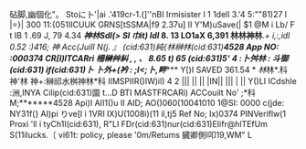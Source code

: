砧脚,幽個化"。 Stoに卜'|ai .'419cr-1.(]''nBI Irmisister l 1 1dell 3.'4 5:""81)27 l |=}| 300 11:{051IICUUK GRNS[tSSMA|f9 2.37u] II Y'M)uSave(| $1 @M i Lb/ F t IB 1 .69 J, 79 4.34 *******神林Sdl(> SI 巾it) ldl*** 8. 13 LO1aX 6,391 林林神林****.*+ i,:,idl 0.52 :)416; 神 Acc(JuilI N(j. 』 (cid:631)純{林榊林(cid:631)**4528 App NO: :000374 ***CR[I)ITCARri 柵榊艸糾 , , 、 8.65 t) 65 (cid:631)5‘ 4 :卜舛林 :* 斗御(cid:631) i*f(cid:631)卜 卜外+(衿 : ;I<*;卜,畔****** Y[)I SAVED 361.54 * *林*林*.科 神'林 神+:榊祁水桝神林*科 IIMSPIIR()IW)il) 4 2 ||| || || |IN|| ||| | || Y()LI ICdshle :洲,INYA Cilip(cid:631)園 t…D BTI MASTFRCARi) ACCouilt No' ;*科M;*******4528 Api)I AII1()u II AID; AO()060(10041010 1@SI: 0000 c(jde: NY31f(} AI)pi りve[l i 1VRI IX)U(1008i)(11 il,tj5 Ref No; Ix)0374 PINVeriflw(1 Proxi 'll i tyCh1I(cid:631), R"LI FDr(cid:631)nur(cid:631)EIifr@hlTEfUm S(11ilucks.〔 vi61t: policy, please '0m/Retums 臓卿側I叩19,WM" L